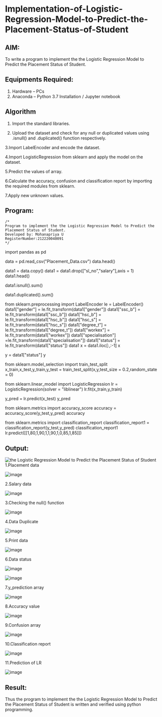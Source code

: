 # Implementation-of-Logistic-Regression-Model-to-Predict-the-Placement-Status-of-Student

## AIM:
To write a program to implement the the Logistic Regression Model to Predict the Placement Status of Student.

## Equipments Required:
1. Hardware – PCs
2. Anaconda – Python 3.7 Installation / Jupyter notebook

## Algorithm
1. Import the standard libraries.

2. Upload the dataset and check for any null or duplicated values using .isnull() and .duplicated() function respectively.

3.Import LabelEncoder and encode the dataset.

4.Import LogisticRegression from sklearn and apply the model on the dataset.

5.Predict the values of array.

6.Calculate the accuracy, confusion and classification report by importing the required modules from sklearn.

7.Apply new unknown values.

 

## Program:
```
/*
Program to implement the the Logistic Regression Model to Predict the Placement Status of Student.
Developed by: Mohanapriya U
RegisterNumber:212220040091  
*/
```
import pandas as pd 

data = pd.read_csv("Placement_Data.csv") data.head()

data1 = data.copy() data1 = data1.drop(["sl_no","salary"],axis = 1) data1.head()

data1.isnull().sum()

data1.duplicated().sum()

from sklearn.preprocessing import LabelEncoder le =
LabelEncoder() data1["gender"] =
le.fit_transform(data1["gender"]) data1["ssc_b"] = 
le.fit_transform(data1["ssc_b"]) data1["hsc_b"] =
le.fit_transform(data1["hsc_b"]) data1["hsc_s"] =
le.fit_transform(data1["hsc_s"]) data1["degree_t"] = 
le.fit_transform(data1["degree_t"]) data1["workex"] = 
le.fit_transform(data1["workex"]) data1["specialisation"] =le.fit_transform(data1["specialisation"])
data1["status"] = le.fit_transform(data1["status"]) data1
x = data1.iloc[:,:-1] x

y = data1["status"] y

from sklearn.model_selection import train_test_split
x_train,x_test,y_train,y_test =
train_test_split(x,y,test_size = 0.2,random_state = 0)

from sklearn.linear_model import LogisticRegression lr
= LogisticRegression(solver = "liblinear")
lr.fit(x_train,y_train)

y_pred = lr.predict(x_test) y_pred

from sklearn.metrics import accuracy_score accuracy = 
accuracy_score(y_test,y_pred) accuracy


from sklearn.metrics import classification_report
classification_report1 =
classification_report(y_test,y_pred) 
classification_report1
lr.predict([[1,80,1,90,1,1,90,1,0,85,1,85]])





## Output:
![the Logistic Regression Model to Predict the Placement Status of Student](sam.png)
1.Placement data

![image](https://github.com/MohanapriyaU76/Implementation-of-Logistic-Regression-Model-to-Predict-the-Placement-Status-of-Student/assets/133958624/1ec74bae-d0e4-4767-84e7-ea9b49f56e0c)

2.Salary data

![image](https://github.com/MohanapriyaU76/Implementation-of-Logistic-Regression-Model-to-Predict-the-Placement-Status-of-Student/assets/133958624/d4214fab-c6ce-4b7e-a898-2a4d217fec77)

3.Checking the null() function

![image](https://github.com/MohanapriyaU76/Implementation-of-Logistic-Regression-Model-to-Predict-the-Placement-Status-of-Student/assets/133958624/9d53e324-8426-433f-8884-d8ddf61faca5)

4.Data Duplicate

![image](https://github.com/MohanapriyaU76/Implementation-of-Logistic-Regression-Model-to-Predict-the-Placement-Status-of-Student/assets/133958624/f3fbbb5d-b1df-433d-9199-9602efc28a50)

5.Print data

![image](https://github.com/MohanapriyaU76/Implementation-of-Logistic-Regression-Model-to-Predict-the-Placement-Status-of-Student/assets/133958624/c06f6071-e4c0-49e7-b9f3-621291b7bf42)

6.Data status

![image](https://github.com/MohanapriyaU76/Implementation-of-Logistic-Regression-Model-to-Predict-the-Placement-Status-of-Student/assets/133958624/e4759a41-446b-476a-bdde-621f63ba05cf)

![image](https://github.com/MohanapriyaU76/Implementation-of-Logistic-Regression-Model-to-Predict-the-Placement-Status-of-Student/assets/133958624/a7b04dc5-d225-4be9-8b94-0734a6316df6)

7.y_prediction array

![image](https://github.com/MohanapriyaU76/Implementation-of-Logistic-Regression-Model-to-Predict-the-Placement-Status-of-Student/assets/133958624/3b0ba225-c5fe-4470-bcae-74720bda755f)

8.Accuracy value

![image](https://github.com/MohanapriyaU76/Implementation-of-Logistic-Regression-Model-to-Predict-the-Placement-Status-of-Student/assets/133958624/262c9328-aabf-4ef4-b497-6477fa12c3e4)

9.Confusion array

![image](https://github.com/MohanapriyaU76/Implementation-of-Logistic-Regression-Model-to-Predict-the-Placement-Status-of-Student/assets/133958624/d6f0eecc-9a99-4758-b29a-939907f3323f)

10.Classification report

![image](https://github.com/MohanapriyaU76/Implementation-of-Logistic-Regression-Model-to-Predict-the-Placement-Status-of-Student/assets/133958624/16a0dd18-2bfa-4192-b1ca-1ef98c370a43)

11.Prediction of LR

![image](https://github.com/MohanapriyaU76/Implementation-of-Logistic-Regression-Model-to-Predict-the-Placement-Status-of-Student/assets/133958624/6eac5daf-93ed-4361-918e-ba46ae10acd1)


## Result:
Thus the program to implement the the Logistic Regression Model to Predict the Placement Status of Student is written and verified using python programming.
